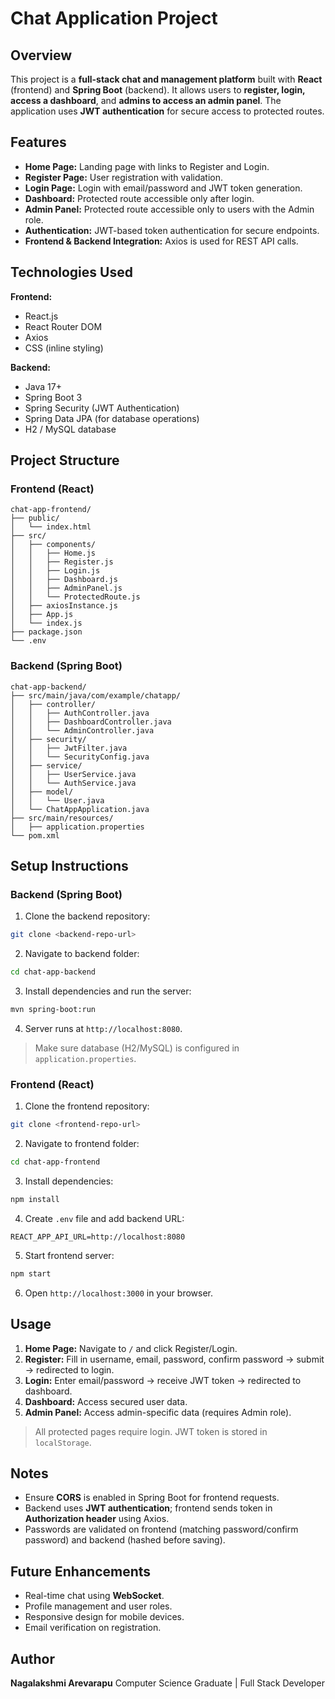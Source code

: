 
# Chat Application Project

## Overview

This project is a **full-stack chat and management platform** built with **React** (frontend) and **Spring Boot** (backend).
It allows users to **register, login, access a dashboard**, and **admins to access an admin panel**. The application uses **JWT authentication** for secure access to protected routes.



## **Features**

* **Home Page:** Landing page with links to Register and Login.
* **Register Page:** User registration with validation.
* **Login Page:** Login with email/password and JWT token generation.
* **Dashboard:** Protected route accessible only after login.
* **Admin Panel:** Protected route accessible only to users with the Admin role.
* **Authentication:** JWT-based token authentication for secure endpoints.
* **Frontend & Backend Integration:** Axios is used for REST API calls.



## **Technologies Used**

**Frontend:**

* React.js
* React Router DOM
* Axios
* CSS (inline styling)

**Backend:**

* Java 17+
* Spring Boot 3
* Spring Security (JWT Authentication)
* Spring Data JPA (for database operations)
* H2 / MySQL database



## **Project Structure**

### **Frontend (React)**

```
chat-app-frontend/
├── public/
│   └── index.html
├── src/
│   ├── components/
│   │   ├── Home.js
│   │   ├── Register.js
│   │   ├── Login.js
│   │   ├── Dashboard.js
│   │   ├── AdminPanel.js
│   │   └── ProtectedRoute.js
│   ├── axiosInstance.js
│   ├── App.js
│   └── index.js
├── package.json
└── .env
```

### **Backend (Spring Boot)**

```
chat-app-backend/
├── src/main/java/com/example/chatapp/
│   ├── controller/
│   │   ├── AuthController.java
│   │   ├── DashboardController.java
│   │   └── AdminController.java
│   ├── security/
│   │   ├── JwtFilter.java
│   │   └── SecurityConfig.java
│   ├── service/
│   │   ├── UserService.java
│   │   └── AuthService.java
│   ├── model/
│   │   └── User.java
│   └── ChatAppApplication.java
├── src/main/resources/
│   ├── application.properties
└── pom.xml
```



## **Setup Instructions**

### **Backend (Spring Boot)**

1. Clone the backend repository:

```bash
git clone <backend-repo-url>
```

2. Navigate to backend folder:

```bash
cd chat-app-backend
```

3. Install dependencies and run the server:

```bash
mvn spring-boot:run
```

4. Server runs at `http://localhost:8080`.

> Make sure database (H2/MySQL) is configured in `application.properties`.



### **Frontend (React)**

1. Clone the frontend repository:

```bash
git clone <frontend-repo-url>
```

2. Navigate to frontend folder:

```bash
cd chat-app-frontend
```

3. Install dependencies:

```bash
npm install
```

4. Create `.env` file and add backend URL:

```env
REACT_APP_API_URL=http://localhost:8080
```

5. Start frontend server:

```bash
npm start
```

6. Open `http://localhost:3000` in your browser.



## **Usage**

1. **Home Page:** Navigate to `/` and click Register/Login.
2. **Register:** Fill in username, email, password, confirm password → submit → redirected to login.
3. **Login:** Enter email/password → receive JWT token → redirected to dashboard.
4. **Dashboard:** Access secured user data.
5. **Admin Panel:** Access admin-specific data (requires Admin role).

> All protected pages require login. JWT token is stored in `localStorage`.



## **Notes**

* Ensure **CORS** is enabled in Spring Boot for frontend requests.
* Backend uses **JWT authentication**; frontend sends token in **Authorization header** using Axios.
* Passwords are validated on frontend (matching password/confirm password) and backend (hashed before saving).



## **Future Enhancements**

* Real-time chat using **WebSocket**.
* Profile management and user roles.
* Responsive design for mobile devices.
* Email verification on registration.



## **Author**

**Nagalakshmi Arevarapu**
Computer Science Graduate | Full Stack Developer





